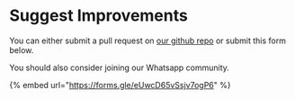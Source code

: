 # Suggest Improvements

You can either submit a pull request on [our github repo](https://github.com/nileshtrivedi/openhardwareindia/) or submit this form below.

You should also consider joining our Whatsapp community.

{% embed url="https://forms.gle/eUwcD65vSsjv7ogP6" %}

